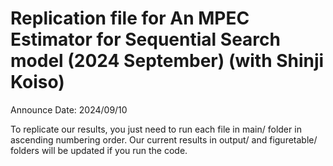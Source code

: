 # Replication file for An MPEC Estimator for Sequential Search model (2024 September) (with Shinji Koiso)
Announce Date: 2024/09/10

To replicate our results, you just need to run each file in main/ folder in ascending numbering order. 
Our current results in output/ and figuretable/ folders will be updated if you run the code.
